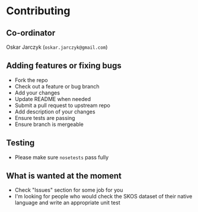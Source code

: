 # Contributing

## Co-ordinator

Oskar Jarczyk (`oskar.jarczyk@gmail.com`)

## Adding features or fixing bugs

* Fork the repo
* Check out a feature or bug branch
* Add your changes
* Update README when needed
* Submit a pull request to upstream repo
* Add description of your changes
* Ensure tests are passing
* Ensure branch is mergeable

## Testing

* Please make sure `nosetests` pass fully

## What is wanted at the moment

* Check "Issues" section for some job for you
* I'm looking for people who would check the SKOS dataset of their native language and write an appropriate unit test
